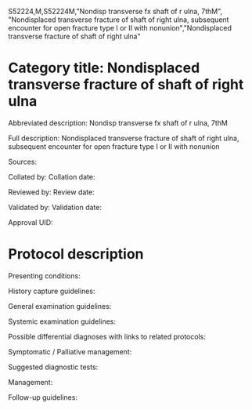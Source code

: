 S52224,M,S52224M,"Nondisp transverse fx shaft of r ulna, 7thM", "Nondisplaced transverse fracture of shaft of right ulna, subsequent encounter for open fracture type I or II with nonunion","Nondisplaced transverse fracture of shaft of right ulna"
# Category title: Nondisplaced transverse fracture of shaft of right ulna

Abbreviated description: Nondisp transverse fx shaft of r ulna, 7thM

Full description: Nondisplaced transverse fracture of shaft of right ulna, subsequent encounter for open fracture type I or II with nonunion

Sources:

Collated by:
Collation date:

Reviewed by:
Review date:

Validated by:
Validation date:

Approval UID:

# Protocol description

Presenting conditions:

History capture guidelines:

General examination guidelines:

Systemic examination guidelines:

Possible differential diagnoses with links to related protocols:

Symptomatic / Palliative management:

Suggested diagnostic tests:

Management:

Follow-up guidelines:
